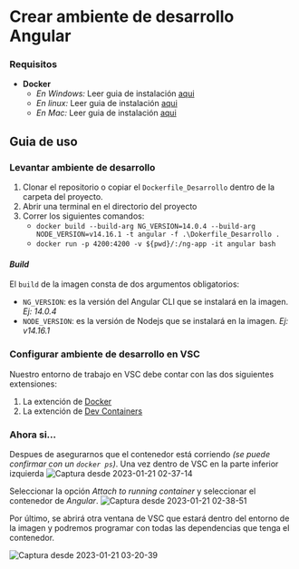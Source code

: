 # Crear ambiente de desarrollo Angular

### Requisitos
* **Docker**
	- _En Windows:_ Leer guia de instalación [aqui](https://docs.docker.com/desktop/install/windows-install/)
	- _En linux:_ Leer guia de instalación [aqui](https://docs.docker.com/desktop/install/linux-install/)
	- _En Mac:_ Leer guia de instalación [aqui](https://docs.docker.com/desktop/install/mac-install/)


## Guia de uso
### Levantar ambiente de desarrollo
1. Clonar el repositorio o copiar el `Dockerfile_Desarrollo` dentro de la carpeta del proyecto.
2. Abrir una terminal en el directorio del proyecto
3. Correr los siguientes comandos:
	- ` docker build --build-arg NG_VERSION=14.0.4 --build-arg NODE_VERSION=v14.16.1 -t angular -f .\Dokerfile_Desarrollo . `
	- ` docker run -p 4200:4200 -v ${pwd}/:/ng-app -it angular bash `

#### _Build_

El `build` de la imagen consta de dos argumentos obligatorios:
- `NG_VERSION`: es la versión del Angular CLI que se instalará en la imagen. _Ej: 14.0.4_
- `NODE_VERSION`: es la versión de Nodejs que se instalará  en la imagen. _Ej: v14.16.1_

### Configurar ambiente de desarrollo en VSC
Nuestro entorno de trabajo en VSC debe contar con las dos siguientes extensiones:
1. La extención de [Docker](https://marketplace.visualstudio.com/items?itemName=ms-azuretools.vscode-docker)
2. La extención de [Dev Containers](https://marketplace.visualstudio.com/items?itemName=ms-vscode-remote.remote-containers)

### Ahora si...
Despues de asegurarnos que el contenedor está corriendo _(se puede confirmar con un `docker ps`)_. Una vez dentro de VSC en la parte inferior izquierda
![Captura desde 2023-01-21 02-37-14](https://user-images.githubusercontent.com/62354692/213857852-819e2b76-954b-43de-aba3-d564b72b333f.png)

Seleccionar la opción *Attach to running container* y seleccionar el contenedor de *Angular*.
![Captura desde 2023-01-21 02-38-51](https://user-images.githubusercontent.com/62354692/213858149-4b5160c9-9c8d-42f7-9ae2-9f22cea64fcb.png)

Por último, se abrirá otra ventana de VSC que estará dentro del entorno de la imagen y podremos programar con todas las dependencias que tenga el contenedor.

![Captura desde 2023-01-21 03-20-39](https://user-images.githubusercontent.com/62354692/213858591-822c20f1-5184-44dc-9a00-728085ff7298.png)



